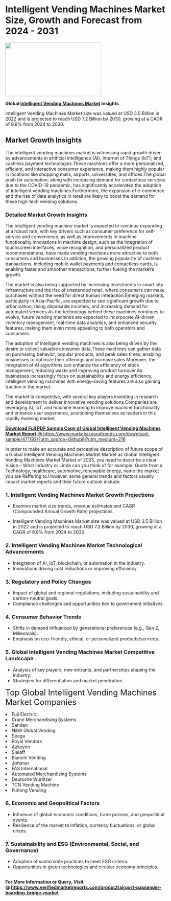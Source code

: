 <H1>Intelligent Vending Machines Market Size, Growth and Forecast from 2024 - 2031</H1><img class="aligncenter size-medium wp-image-584254" src="https://thirdeyenews.in/wp-content/uploads/2024/09/Global-Market-Research-300x168.jpeg" alt="" width="300" height="168" /><p><strong>Global&nbsp;<a href="https://www.marketsizeandtrends.com/download-sample/471192/?utm_source=Github8j?utm_medium=216">Intelligent Vending Machines Market</a> Insights</strong></p><p>Intelligent Vending Machines Market size was valued at USD 3.5 Billion in 2022 and is projected to reach USD 7.2 Billion by 2030, growing at a CAGR of 9.8% from 2024 to 2030.</p><p><h2>Market Growth Insights</h2> <p>The intelligent vending machines market is witnessing rapid growth driven by advancements in artificial intelligence (AI), Internet of Things (IoT), and cashless payment technologies.These machines offer a more personalized, efficient, and interactive consumer experience, making them highly popular in locations like shopping malls, airports, universities, and offices.The global push for automation, along with increasing demand for contactless services due to the COVID-19 pandemic, has significantly accelerated the adoption of intelligent vending machines.Furthermore, the expansion of e-commerce and the rise of data analytics in retail are likely to boost the demand for these high-tech vending solutions.</p> <p><a href="#"></a></p> <h3>Detailed Market Growth Insights</h3> <p>The intelligent vending machine market is expected to continue expanding at a robust rate, with key drivers such as consumer preference for self-service and convenience, as well as improvements in machine functionality.Innovations in machine design, such as the integration of touchscreen interfaces, voice recognition, and personalized product recommendations, have made vending machines more attractive to both consumers and businesses.In addition, the growing popularity of cashless transactions, including mobile wallet payments and contactless cards, is enabling faster and smoother transactions, further fueling the market’s growth.</p> <p>The market is also being supported by increasing investments in smart city infrastructure and the rise of unattended retail, where consumers can make purchases without the need for direct human interaction.Emerging markets, particularly in Asia-Pacific, are expected to see significant growth due to urbanization, rising disposable incomes, and increasing demand for automated services.As the technology behind these machines continues to evolve, future vending machines are expected to incorporate AI-driven inventory management, real-time data analytics, and enhanced security features, making them even more appealing to both operators and consumers.</p> <p>The adoption of intelligent vending machines is also being driven by the desire to collect valuable consumer data.These machines can gather data on purchasing behavior, popular products, and peak sales times, enabling businesses to optimize their offerings and increase sales.Moreover, the integration of AI algorithms can enhance the efficiency of stock management, reducing waste and improving product turnover.As businesses increasingly focus on sustainability and energy efficiency, intelligent vending machines with energy-saving features are also gaining traction in the market.</p> <p>The market is competitive, with several key players investing in research and development to deliver innovative vending solutions.Companies are leveraging AI, IoT, and machine learning to improve machine functionality and enhance user experience, positioning themselves as leaders in this rapidly evolving market.</p> <p><a href="#"></p><p><span class=""><strong>Download Full PDF Sample Copy of Global Intelligent Vending Machines Market Report</strong> @ <a href="https://www.marketsizeandtrends.com/download-sample/471192/?utm_source=Github8j?utm_medium=216" target="_blank">https://www.marketsizeandtrends.com/download-sample/471192/?utm_source=Github8j?utm_medium=216</a></span></p><p>In order to make an accurate and perceptive description of future scope of a Global&nbsp;Intelligent Vending Machines Market Market as Global&nbsp;Intelligent Vending Machines Market Market of 2025, you need to describe a clear Vision &ndash; What Industry or Linda can you think of for example: Quote from a Technology, healthcare, automotive, renewable energy, name the market you are Reffering to.However, some general trends and factors usually impact market reports and their future outlook include:</p><h3>1.&nbsp;<strong>Intelligent Vending Machines Market Growth Projections</strong></h3><ul><li>Examine market size trends, revenue estimates and CAGR (Compounded Annual Growth Rate) projections.</li><li><p>Intelligent Vending Machines Market size was valued at USD 3.5 Billion in 2022 and is projected to reach USD 7.2 Billion by 2030, growing at a CAGR of 9.8% from 2024 to 2030.</p></li></ul><h3>2.&nbsp;<strong>Intelligent Vending Machines Market Technological Advancements</strong></h3><ul><li>Integration of AI, IoT, blockchain, or automation in the industry.</li><li>Innovations driving cost reductions or improving efficiency.</li></ul><h3>3.&nbsp;<strong>Regulatory and Policy Changes</strong></h3><ul><li>Impact of global and regional regulations, including sustainability and carbon-neutral goals.</li><li>Compliance challenges and opportunities tied to government initiatives.</li></ul><h3>4.&nbsp;<strong>Consumer Behavior Trends</strong></h3><ul><li>Shifts in demand influenced by generational preferences (e.g., Gen Z, Millennials).</li><li>Emphasis on eco-friendly, ethical, or personalized products/services.</li></ul><h3>5.&nbsp;<strong>Global Intelligent Vending Machines Market Competitive Landscape</strong></h3><ul><li>Analysis of key players, new entrants, and partnerships shaping the industry.</li><li>Strategies for differentiation and market penetration.</li></ul><p data-pm-slice="1 1 []"><span style="color: inherit; font-family: inherit; font-size: 25px;">Top Global Intelligent Vending Machines Market Companies</span></p><div class="" data-test-id=""><p><li>Fuji Electric</li><li> Crane Merchandising Systems</li><li> Sanden</li><li> N&W Global Vending</li><li> Seaga</li><li> Royal Vendors</li><li> Azkoyen</li><li> Sielaff</li><li> Bianchi Vending</li><li> Jofemar</li><li> FAS International</li><li> Automated Merchandising Systems</li><li> Deutsche Wurlitzer</li><li> TCN Vending Machine</li><li> Fuhong Vending</li></p></div><h3>6.&nbsp;<strong>Economic and Geopolitical Factors</strong></h3><ul><li>Influence of global economic conditions, trade policies, and geopolitical events.</li><li>Resilience of the market to inflation, currency fluctuations, or global crises.</li></ul><h3>7.&nbsp;<strong>Sustainability and ESG (Environmental, Social, and Governance)</strong></h3><ul><li>Adoption of sustainable practices to meet ESG criteria.</li><li>Opportunities in green technologies and circular economy principles.</li></ul><h2><strong style="font-size: 14px;">For More Information or Query, Visit @&nbsp;</strong><a style="background-color: #ffffff; font-size: 14px;" href="https://www.marketsizeandtrends.com/report/intelligent-vending-machines-market/" target="_blank">https://www.verifiedmarketreports.com/product/airport-passenger-boarding-bridge-market</a></h2>
